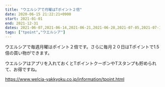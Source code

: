 ```yaml
---
title: "ウエルシアで月曜はTポイント２倍"
date: 2020-06-15 21:22:21+0900
start: 2021-01-01
end: 2021-12-31
dates: 2021-06-07,2021-06-14,2021-06-21,2021-06-28,2021-07-05,2021-07-12,2021-07-19,2021-07-26,2021-08-02,2021-08-09,2021-08-16,2021-08-23
tags: ["tpoint","ウエルシア"]
---
```

ウエルシアで毎週月曜はポイント２倍です。さらに毎月２０日はTポイントで1.5倍の買い物ができます。

ウエルシアはアプリを入れておくとTポイントクーポンやTスタンプも貯められて、お得ですね。

https://www.welcia-yakkyoku.co.jp/information/tpoint.html

